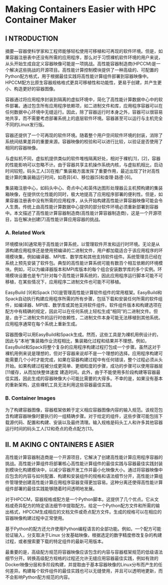 # Making Containers Easier with HPC Container Maker


## I  NTRODUCTION 
摘要—容器使科学家和工程师能够轻松使用可移植和可再现的软件环境。但是，如果容器注册表中还没有所需的应用程序，那么对于习惯裸机软件环境的用户来说，从头开始生成自定义容器映像可能是一项挑战。高性能容器制造商(HPCCM)是一个解决这些挑战的开源项目。高性能计算控制模块提供了一种高级的、可配置的Python配方格式，用于根据最佳实践将高性能计算组件部署到容器映像中。HPCCM配方比原生容器规格格式更具可移植性和功能性，更易于创建，并产生更小、构造更好的容器图像。


容器通过将应用程序封装到隔离的虚拟环境中，简化了高性能计算数据中心中的软件部署。通过包含所有应用程序依赖项，如二进制文件和库，应用程序容器可以在任何数据中心环境中无缝运行。因此，除了容器运行时本身之外，容器可以很容易地共享，而不需要考虑部署系统上的底层软件环境。容器甚至可以运行与主机完全不同的Linux发行版。

容器还提供了一个可再现的软件环境。随着整个用户空间软件环境的封装，消除了系统间结果差异的重要来源。容器映像的校验和可以进行比较，以验证是否使用了相同的容器映像。


与虚拟机不同，虚拟机提供类似的软件堆栈隔离好处，相对于裸机[1]，[2]，容器的性能影响可以忽略不计。由于容器共享主机操作系统内核，与虚拟机相比，启动时间较短。码头工人[3]在推广集装箱方面发挥了重要作用，最近出现了针对高性能计算的集装箱运行时间，如奇异[4)、移位器[5]和查理·路德·[6]。

集装箱注册中心，如码头中心、奇点中心和英伟达图形处理器云主机预构建的集装箱映像，在提供优化性能的同时，极大地提高了应用程序部署的便利性。但是，如果容器注册表中没有所需的应用程序，从头开始构建高性能计算容器映像可能会令人生畏。传统上由高性能计算数据中心提供的部分软件环境必须重新部署到容器中。本文描述了高性能计算容器制造商(高性能计算容器制造商)，这是一个开源项目，旨在解决创建[7]高性能计算应用容器的挑战。

### A. Related Work
环境模块[8]通常用于高性能计算系统，以管理软件开发和运行时环境。无论是从源构建应用程序还是使用预编译的二进制文件，用户都加载适合于该应用程序的环境模块集，例如编译器、MPI库、数学库和其他支持软件组件。系统管理员已经在系统上预先安装了软件包。典型的高性能计算系统可能有数百个相互依赖的环境模块。例如，可以为编译器版本和MPI库版本的每个组合安装数学库的多个实例。环境模块设置也是专门针对每个高性能计算系统的，因此应用程序运行脚本可能不可移植，在某些情况下，应用程序二进制文件也可能不可移植。

EasyBuild [9]和Spack [10]是管理高性能计算软件组件的常用框架。EasyBuild和Spack自动执行构建应用程序所需的所有步骤，包括下载和安装任何所需的软件组件，如编译器、MPI库、数学库或其他支持软件组件。软件组件版本和构建选项在配方中有精确的规定，因此可以在任何系统上轻松生成“相同”的二进制文件。但是，由于二进制文件的运行时依赖性，二进制文件本身可能无法移植到其他系统。应用程序通常在每个系统上重新生成。

容器图像可以用EasyBuild和Spack生成。然而，这些工具是为裸机用例设计的，因此与“本地”集装箱作业流程相比，集装箱化过程和结果并不理想。例如，EasyBuild和Spack将整个复杂的应用程序构建过程打包成一个步骤。虽然这对于裸机用例来说是理想的，但对于容器来说却不是一个理想的选择。应用程序构建可能需要几个小时才能完成，如果在容器构建过程中有任何错误，整个过程必须从头开始。如果构建过程被分成更简单、更细粒度的步骤，成功的步骤可以使用容器层[11缓存，从而加快整体速度
建造时间。此外，由于不能使用多阶段构建等容器最佳实践，因此生成的容器映像大小可能比需要的大得多。不幸的是，如果没有基本的重新架构，这些裸机工具无法利用这些容器最佳实践。

### B. Container Images

为了构建容器图像，容器框架依赖于定义相应容器图像内容的输入规范。该规范包含构建容器映像时要执行的一组精确步骤。对于给定的组件，这些步骤可能包括下载源代码、配置和构建、安装以及最终清理。输入规格是码头工人和许多其他容器运行时间的码头工人[12和奇点的奇点配方[13。
## II. M AKING C ONTAINERS E ASIER

高性能计算容器制造商是一个开源项目，它解决了创建高性能计算应用程序容器的挑战。高性能计算组件将部署核心高性能计算组件的最佳实践与容器最佳实践封装到模块化构建模块中，以减少容器开发工作并最小化映像大小。通过将容器映像中应包含的内容与如何配置、构建和安装组件的规格和语法细节分开，高性能计算组件管理使创建高性能计算应用程序容器变得更加容易。这种分离还使得高性能计算组件部署的最佳实践能够随着时间透明地发展。

对于HPCCM，容器规格或配方是一个Python脚本。这提供了几个优点。它从文档或奇异配方的特定语法细节中提取配方。给定一个Python配方文件和所需的输出格式，HPCCM生成相应的文档文件或奇点配方文件。生成的规格可以在相应的容器映像构建过程中正常使用。

基于Python的配方还允许使用Python编程语言的全部功能。例如，一个配方可能验证输入，分支取决于Linux
分发基础映像，根据选定的数字精度修改复杂的构建过程，或者搜索要下载的特定组件的最新可用版本。

最重要的是，高级配方规范将容器映像应该包含的内容与容器框架规范的低级语法细节分开。转换高级配方规格的过程还允许无缝应用容器最佳实践，例如有效的Docker映像分层和多阶段构建，并提取由于基本容器映像的Linux分布而产生的任何差异。构建每个软件组件的最佳实践也可以无缝使用，并且可以透明地更新，而不会影响Python配方规范的内容。